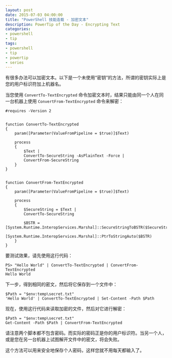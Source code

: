 ```yaml
---
layout: post
date: 2015-07-03 04:00:00
title: "PowerShell 技能连载 - 加密文本"
description: PowerTip of the Day - Encrypting Text
categories:
- powershell
- tip
tags:
- powershell
- tip
- powertip
- series
---
```

有很多办法可以加密文本。以下是一个未使用“密钥”的方法，所谓的密钥实际上是您的用户标识符加上机器名。

当您使用 `ConvertTo-TextEncrypted` 命令加密文本时，结果只能由同一个人在同一台机器上使用 `ConvertFrom-TextEncrypted` 命令来解密：

    #requires -Version 2
    
    
    function ConvertTo-TextEncrypted
    {
        param([Parameter(ValueFromPipeline = $true)]$Text)
    
        process
        {
            $Text |
            ConvertTo-SecureString -AsPlainText -Force |
            ConvertFrom-SecureString
        }
    }
    
    
    function ConvertFrom-TextEncrypted
    {
        param([Parameter(ValueFromPipeline = $true)]$Text)
    
        process
        {
            $SecureString = $Text |
            ConvertTo-SecureString
    
            $BSTR = [System.Runtime.InteropServices.Marshal]::SecureStringToBSTR($SecureString)
            [System.Runtime.InteropServices.Marshal]::PtrToStringAuto($BSTR)
        }
    }

要测试效果，请先使用这行代码：

    PS> "Hello World" | ConvertTo-TextEncrypted | ConvertFrom-TextEncrypted
    Hello World

下一步，得到相同的密文，然后将它保存到一个文件中：

    $Path = "$env:temp\secret.txt"
    'Hello World' | ConvertTo-TextEncrypted | Set-Content -Path $Path

现在，使用这行代码来读取加密的文件，然后对它进行解密：

    $Path = "$env:temp\secret.txt"
    Get-Content -Path $Path | ConvertFrom-TextEncrypted

请注意两个脚本都不包含密码。而实际的密码正是你的用户标识符。当另一个人，或是您在另一台机器上试图解开文件中的密文，将会失败。

这个方法可以用来安全地保存个人密码，这样您就不用每天都输入了。

<!--本文国际来源：[Encrypting Text](http://community.idera.com/powershell/powertips/b/tips/posts/encrypting-text)-->

